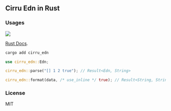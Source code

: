 ## Cirru Edn in Rust

### Usages

![](https://img.shields.io/crates/v/cirru_edn?style=flat-square)

[Rust Docs](https://docs.rs/crate/cirru_edn/).

```bash
cargo add cirru_edn
```

```rust
use cirru_edn::Edn;

cirru_edn::parse("[] 1 2 true"); // Result<Edn, String>

cirru_edn::format(data, /* use_inline */ true); // Result<String, String>.
```

### License

MIT
